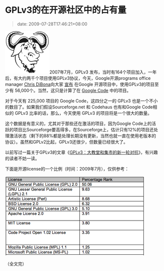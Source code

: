 # GPLv3的在开源社区中的占有量
>date: 2009-07-28T17:46:21+08:00


![](/assets/images/www.gnu.org/graphics/heckert_gnu.small.png)2007年7月，GPLv3 发布，当时有164个项目加入，一年后，有大约两千个项目使用GPLv3协议，今天，Google开源programs office manager [Chris DiBona](https://sites.google.com/a/dibona.com/dibona-wiki/Home/Biographies-and-Photos)向大家 [宣布](https://twitter.com/dhohndel/status/2800839235) 在Google 开源项目中，使用GPLv3的项目至少有 56,000个。当然，这只是计算了在 [Google Code](https://code.google.com/) 中的项目。


对于今天有 225,000 项目的 Google Code，这四分之一的 GPLv3 也是一个不小的数目了。如果我们假设Sourceforge.net 和 Codehaus 也有和Google Code相似的 GPLv3 比率的话，那么，今天使用 GPLv3 的项目将是一个很大的数量。



这个数据是有意义的，尤其对于那些还在激活的项目，因为Google Code上的活跃的项目比Sourceforge要高得多，在Sourceforge上，估计只有12%的项目还处理激活状态（剩下的88%都是处理长期没有更新，当然也就一直在使用老版本的协议）。虽然和GPLv2比起，GPLv3还很少，但数量已经很大了。


以前写过一篇关于GPLv3的文章《[GPLv3：大教堂和集市的新一轮对抗](http://blog.csdn.net/haoel/archive/2007/07/17/1696333.aspx)》，有兴趣的读者不妨一读。


下面是开源license的一个比例（时间：2009年7月），仅供参考：


[![GPL](/assets/images/coolshell.cn/wp-content/uploads/2009/07/GPL.png "GPL")](/assets/images/coolshell.cn/wp-content/uploads/2009/07/GPL.png)


（全文完）


